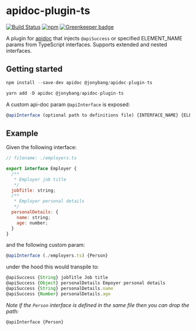 # apidoc-plugin-ts

[![Build Status](https://travis-ci.org/jonybang/apidoc-plugin-ts.svg?branch=master)](https://travis-ci.org/jonybang/apidoc-plugin-ts)
[![npm](https://img.shields.io/npm/v/@jonybang/apidoc-plugin-ts.svg)](https://www.npmjs.com/package/@jonybang/apidoc-plugin-ts) [![Greenkeeper badge](https://badges.greenkeeper.io/jonybang/apidoc-plugin-ts.svg)](https://greenkeeper.io/)

A plugin for [apidoc](https://www.npmjs.com/package/apidoc) that injects `@apiSuccess` or specified ELEMENT_NAME params from TypeScript interfaces.
Supports extended and nested interfaces.

## Getting started

```javascript
npm install --save-dev apidoc @jonybang/apidoc-plugin-ts
```

```javascript
yarn add -D apidoc @jonybang/apidoc-plugin-ts
```

A custom api-doc param `@apiInterface` is exposed:

```javascript
@apiInterface (optional path to definitions file) {INTERFACE_NAME} {ELEMENT_NAME | apiSuccess}
 ```

## Example

Given the following interface:

```javascript
// filename: ./employers.ts

export interface Employer {
  /**
   * Employer job title
   */
  jobTitle: string;
  /**
   * Employer personal details
   */
  personalDetails: {
    name: string;
    age: number;
  }
}
```

and the following custom param:

```javascript
@apiInterface (./employers.ts) {Person}
```

under the hood this would transpile to:

```javascript
@apiSuccess {String} jobTitle Job title
@apiSuccess {Object} personalDetails Empoyer personal details
@apiSuccess {String} personalDetails.name
@apiSuccess {Number} personalDetails.age
```

*Note if the `Person` interface is defined in the same file then you can drop the path:*

```javascript
@apiInterface {Person}
```

